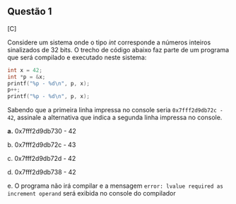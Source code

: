 

## Questão 1
[C]

Considere um sistema onde o tipo *int* corresponde a números inteiros sinalizados de 32 bits.
O trecho de código abaixo faz parte de um programa que será compilado e executado neste sistema:
```c
int x = 42;
int *p = &x;
printf("%p - %d\n", p, x);
p++;
printf("%p - %d\n", p, x);
```
Sabendo que a primeira linha impressa no console seria `0x7fff2d9db72c - 42`, assinale a alternativa que indica a segunda linha impressa no console.

**a.** 0x7fff2d9db730 - 42

b. 0x7fff2d9db72c - 43

c. 0x7fff2d9db72d - 42

d. 0x7fff2d9db738 - 42

e. O programa não irá compilar e a mensagem `error: lvalue required as increment operand` será exibida no console do compilador



